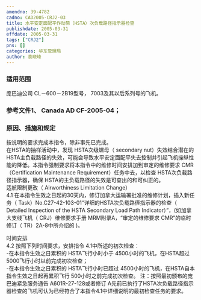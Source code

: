 ```yaml
---
amendno: 39-4782  
cadno: CAD2005-CRJ2-03  
title: 水平安定面配平作动筒（HSTA）次负载路径指示器检查  
publishdate: 2005-03-31  
effdate: 2005-03-31  
tags: ["CRJ2"]  
pns: []  
categories: 华东管理局  
author: 袁晓峰  
---
```

  
### 适用范围  
庞巴迪公司 CL－600－2B19型号， 7003及其以后系列号的飞机。  
  
<!--more-->  
### 参考文件1、 Canada AD CF-2005-04；  
  
### 原因、措施和规定  
按说明的要求完成本指令，除非事先已完成。  
在HSTA的抽样活动中，发现 HSTA次级螺母（ secondary nut）失效结合潜在的 HSTA主负载路径的失效，可能会导致水平安定面配平失去控制并引起飞机操纵性能的降低。本指令强制要求将本指令中的维修时间安排加到审定的维修要求 CMR（Certification Maintenance Requirement）任务中去，以检查 HSTA次负载路径指示器，确保 HSTA的主负载路径的失效是可查出的和可纠正的。  
适航限制更改（ Airworthiness Limitation Change）  
4.1  在本指令生效之日起的30天内，修订加拿大运输署批准的维修计划，插入新任务（ Task）No.C27-42-103-01“详细的HSTA次负载路径指示器的检查（ Detailed Inspection of the HSTA Secondary Load Path Indicator）”，(如加拿大支线飞机（ CRJ）维修要求手册 MRM附录A，“审定的维修要求 CMR”的临时修订（ TR）2A-8中所介绍的 )。  
  
时间安排  
4.2  按照下列时间要求，安排指令 4.1中所述的初次检查：  
 -在本指令生效之日累积的 HSTA飞行小时小于 4500小时的飞机，在HSTA超过5000飞行小时以前完成初次检查；  
-在本指令生效之日累积的 HSTA飞行小时已超过 4500小时的飞机，在HSTA自本指令生效之日起再累积飞行 500小时之前完成初次检查。 注：按照最初颁布的庞巴迪紧急服务通告 A601R-27-128或者修订 A先前已执行了HSTA次负载路径指示器检查的飞机可认为已经符合了本指令4.1中详细说明的最初检查任务的要求。  
